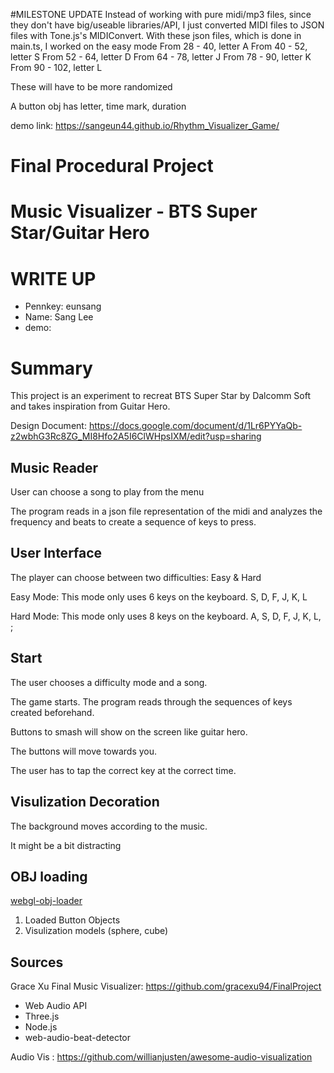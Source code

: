 #MILESTONE UPDATE
Instead of working with pure midi/mp3 files, since they don't have big/useable libraries/API,
I just converted MIDI files to JSON files with Tone.js's MIDIConvert.
With these json files, which is done in main.ts, I worked on the easy mode
From 28 - 40, letter A
From 40 - 52, letter S
From 52 - 64, letter D
From 64 - 78, letter J
From 78 - 90, letter K
From 90 - 102, letter L

These will have to be more randomized

A button obj has letter, time mark, duration 


demo link: https://sangeun44.github.io/Rhythm_Visualizer_Game/
# Final Procedural Project  
# Music Visualizer - BTS Super Star/Guitar Hero 

# WRITE UP
* Pennkey: eunsang
* Name: Sang Lee
* demo:

# Summary 
This project is an experiment to recreat BTS Super Star by Dalcomm Soft and takes inspiration from Guitar Hero.

Design Document: https://docs.google.com/document/d/1Lr6PYYaQb-z2wbhG3Rc8ZG_MI8Hfo2A5I6ClWHpsIXM/edit?usp=sharing

## Music Reader
User can choose a song to play from the menu

The program reads in a json file representation of the midi and analyzes the frequency and beats to create a sequence of keys to press.

## User Interface
The player can choose between two difficulties: Easy & Hard

Easy Mode: This mode only uses 6 keys on the keyboard. S, D, F, J, K, L

Hard Mode: This mode only uses 8 keys on the keyboard. A, S, D, F, J, K, L, ;

## Start
The user chooses a difficulty mode and a song.

The game starts. The program reads through the sequences of keys created beforehand. 

Buttons to smash will show on the screen like guitar hero. 

The buttons will move towards you. 

The user has to tap the correct key at the correct time. 

## Visulization Decoration
The background moves according to the music.

It might be a bit distracting

## OBJ loading
[webgl-obj-loader](https://www.npmjs.com/package/webgl-obj-loader)

1) Loaded Button Objects
2) Visulization models (sphere, cube)

## Sources
Grace Xu Final Music Visualizer:  https://github.com/gracexu94/FinalProject
* Web Audio API
* Three.js
* Node.js
* web-audio-beat-detector

Audio Vis : https://github.com/willianjusten/awesome-audio-visualization



